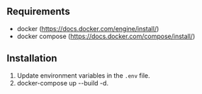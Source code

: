 ## Requirements

- docker (https://docs.docker.com/engine/install/)
- docker compose (https://docs.docker.com/compose/install/)

## Installation

1. Update environment variables in the `.env` file.
2. docker-compose up --build -d.
